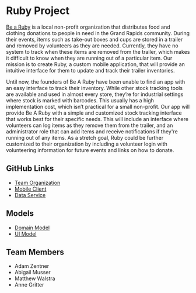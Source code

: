 # Ruby Project

[Be a Ruby](https://www.bearuby.org/) is a local non-profit organization that distributes food and clothing donations to people in need in the Grand Rapids community. During their events, items such as take-out boxes and cups are stored in a trailer and removed by volunteers as they are needed. Currently, they have no system to track when these items are removed from the trailer, which makes it difficult to know when they are running out of a particular item. Our mission is to create Ruby, a custom mobile application, that will provide an intuitive interface for them to update and track their trailer inventories.

Until now, the founders of Be A Ruby have been unable to find an app with an easy interface to track their inventory. While other stock tracking tools are available and used in almost every store, they’re for industrial settings where stock is marked with barcodes. This usually has a high implementation cost, which isn’t practical for a small non-profit. Our app will provide Be A Ruby with a simple and customized stock tracking interface that works best for their specific needs. This will include an interface where volunteers can log items as they remove them from the trailer, and an administrator role that can add items and receive notifications if they're running out of any items. As a stretch goal, Ruby could be further customized to their organization by including a volunteer login with volunteering information for future events and links on how to donate.
## GitHub Links
- [Team Organization](https://github.com/calvin-cs262-fall2022-teamA)
- [Mobile Client](https://github.com/calvin-cs262-fall2022-teamA/Ruby-Client)
- [Data Service](https://github.com/calvin-cs262-fall2022-teamA/Ruby-Service)

## Models
- [Domain Model](https://github.com/calvin-cs262-fall2022-teamA/Ruby-Project/blob/main/Documents/Domain_model.PNG)
- [UI Model](https://github.com/calvin-cs262-fall2022-teamA/Ruby-Project/tree/main/Documents/UI_Model.pdf)

## Team Members
- Adam Zentner
- Abigail Musser
- Matthew Walstra
- Anne Gritter
